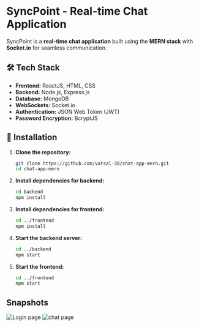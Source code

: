 # SyncPoint - Real-time Chat Application

SyncPoint is a **real-time chat application** built using the **MERN stack** with **Socket.io** for seamless communication.

## 🛠️ Tech Stack
- **Frontend:** ReactJS, HTML, CSS
- **Backend:** Node.js, Express.js
- **Database:** MongoDB
- **WebSockets:** Socket.io
- **Authentication:** JSON Web Token (JWT)
- **Password Encryption:** BcryptJS

## 📌 Installation
1. **Clone the repository:**
   ```bash
   git clone https://github.com/vatsal-30/chat-app-mern.git
   cd chat-app-mern
   ```
2. **Install dependencies for backend:**
   ```bash
   cd backend
   npm install
   ```
3. **Install dependencies for frontend:**
   ```bash
   cd ../frontend
   npm install
   ```
4. **Start the backend server:**
   ```bash
   cd ../backend
   npm start
   ```
5. **Start the frontend:**
   ```bash
   cd ../frontend
   npm start

## Snapshots

![Login page](https://github.com/user-attachments/assets/b0959e04-b6b2-4bac-9b29-c1d971796b4e)
![chat page](https://github.com/user-attachments/assets/a4336322-3483-474c-82ae-183ef3911b1b)
